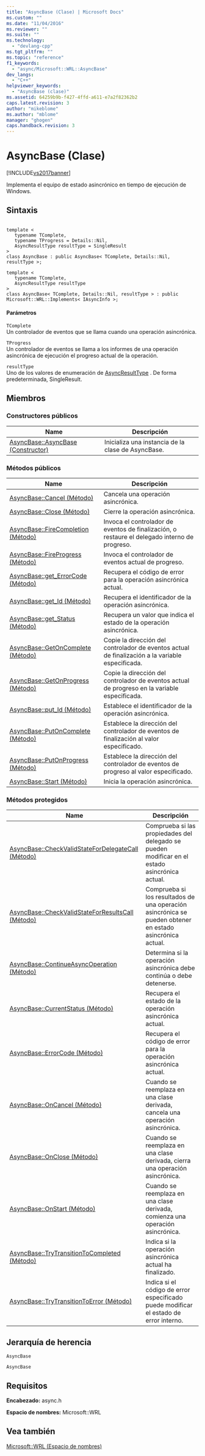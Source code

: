 ```yaml
---
title: "AsyncBase (Clase) | Microsoft Docs"
ms.custom: ""
ms.date: "11/04/2016"
ms.reviewer: ""
ms.suite: ""
ms.technology: 
  - "devlang-cpp"
ms.tgt_pltfrm: ""
ms.topic: "reference"
f1_keywords: 
  - "async/Microsoft::WRL::AsyncBase"
dev_langs: 
  - "C++"
helpviewer_keywords: 
  - "AsyncBase (clase)"
ms.assetid: 64259b9b-f427-4ffd-a611-e7a2f82362b2
caps.latest.revision: 3
author: "mikeblome"
ms.author: "mblome"
manager: "ghogen"
caps.handback.revision: 3
---
```

# AsyncBase (Clase)
[!INCLUDE[vs2017banner](../assembler/inline/includes/vs2017banner.md)]

Implementa el equipo de estado asincrónico en tiempo de ejecución de Windows.  
  
## Sintaxis  
  
```  
  
template <  
   typename TComplete,  
   typename TProgress = Details::Nil,  
   AsyncResultType resultType = SingleResult  
>  
class AsyncBase : public AsyncBase< TComplete, Details::Nil, resultType >;  
  
template <  
   typename TComplete,  
   AsyncResultType resultType  
>  
class AsyncBase< TComplete, Details::Nil, resultType > : public Microsoft::WRL::Implements< IAsyncInfo >;  
```  
  
#### Parámetros  
 `TComplete`  
 Un controlador de eventos que se llama cuando una operación asincrónica.  
  
 `TProgress`  
 Un controlador de eventos se llama a los informes de una operación asincrónica de ejecución el progreso actual de la operación.  
  
 `resultType`  
 Uno de los valores de enumeración de [AsyncResultType](../windows/asyncresulttype-enumeration.md) .  De forma predeterminada, SingleResult.  
  
## Miembros  
  
### Constructores públicos  
  
|Name|Descripción|  
|----------|-----------------|  
|[AsyncBase::AsyncBase \(Constructor\)](../windows/asyncbase-asyncbase-constructor.md)|Inicializa una instancia de la clase de AsyncBase.|  
  
### Métodos públicos  
  
|Name|Descripción|  
|----------|-----------------|  
|[AsyncBase::Cancel \(Método\)](../Topic/AsyncBase::Cancel%20Method.md)|Cancela una operación asincrónica.|  
|[AsyncBase::Close \(Método\)](../windows/asyncbase-close-method.md)|Cierre la operación asincrónica.|  
|[AsyncBase::FireCompletion \(Método\)](../windows/asyncbase-firecompletion-method.md)|Invoca el controlador de eventos de finalización, o restaure el delegado interno de progreso.|  
|[AsyncBase::FireProgress \(Método\)](../windows/asyncbase-fireprogress-method.md)|Invoca el controlador de eventos actual de progreso.|  
|[AsyncBase::get\_ErrorCode \(Método\)](../windows/asyncbase-get-errorcode-method.md)|Recupera el código de error para la operación asincrónica actual.|  
|[AsyncBase::get\_Id \(Método\)](../windows/asyncbase-get-id-method.md)|Recupera el identificador de la operación asincrónica.|  
|[AsyncBase::get\_Status \(Método\)](../Topic/AsyncBase::get_Status%20Method.md)|Recupera un valor que indica el estado de la operación asincrónica.|  
|[AsyncBase::GetOnComplete \(Método\)](../windows/asyncbase-getoncomplete-method.md)|Copie la dirección del controlador de eventos actual de finalización a la variable especificada.|  
|[AsyncBase::GetOnProgress \(Método\)](../windows/asyncbase-getonprogress-method.md)|Copie la dirección del controlador de eventos actual de progreso en la variable especificada.|  
|[AsyncBase::put\_Id \(Método\)](../windows/asyncbase-put-id-method.md)|Establece el identificador de la operación asincrónica.|  
|[AsyncBase::PutOnComplete \(Método\)](../windows/asyncbase-putoncomplete-method.md)|Establece la dirección del controlador de eventos de finalización al valor especificado.|  
|[AsyncBase::PutOnProgress \(Método\)](../windows/asyncbase-putonprogress-method.md)|Establece la dirección del controlador de eventos de progreso al valor especificado.|  
|[AsyncBase::Start \(Método\)](../windows/asyncbase-start-method.md)|Inicia la operación asincrónica.|  
  
### Métodos protegidos  
  
|Name|Descripción|  
|----------|-----------------|  
|[AsyncBase::CheckValidStateForDelegateCall \(Método\)](../windows/asyncbase-checkvalidstatefordelegatecall-method.md)|Comprueba si las propiedades del delegado se pueden modificar en el estado asincrónica actual.|  
|[AsyncBase::CheckValidStateForResultsCall \(Método\)](../windows/asyncbase-checkvalidstateforresultscall-method.md)|Comprueba si los resultados de una operación asincrónica se pueden obtener en estado asincrónica actual.|  
|[AsyncBase::ContinueAsyncOperation \(Método\)](../Topic/AsyncBase::ContinueAsyncOperation%20Method.md)|Determina si la operación asincrónica debe continúa o debe detenerse.|  
|[AsyncBase::CurrentStatus \(Método\)](../Topic/AsyncBase::CurrentStatus%20Method.md)|Recupera el estado de la operación asincrónica actual.|  
|[AsyncBase::ErrorCode \(Método\)](../windows/asyncbase-errorcode-method.md)|Recupera el código de error para la operación asincrónica actual.|  
|[AsyncBase::OnCancel \(Método\)](../windows/asyncbase-oncancel-method.md)|Cuando se reemplaza en una clase derivada, cancela una operación asincrónica.|  
|[AsyncBase::OnClose \(Método\)](../windows/asyncbase-onclose-method.md)|Cuando se reemplaza en una clase derivada, cierra una operación asincrónica.|  
|[AsyncBase::OnStart \(Método\)](../windows/asyncbase-onstart-method.md)|Cuando se reemplaza en una clase derivada, comienza una operación asincrónica.|  
|[AsyncBase::TryTransitionToCompleted \(Método\)](../windows/asyncbase-trytransitiontocompleted-method.md)|Indica si la operación asincrónica actual ha finalizado.|  
|[AsyncBase::TryTransitionToError \(Método\)](../windows/asyncbase-trytransitiontoerror-method.md)|Indica si el código de error especificado puede modificar el estado de error interno.|  
  
## Jerarquía de herencia  
 `AsyncBase`  
  
 `AsyncBase`  
  
## Requisitos  
 **Encabezado:** async.h  
  
 **Espacio de nombres:** Microsoft::WRL  
  
## Vea también  
 [Microsoft::WRL \(Espacio de nombres\)](../windows/microsoft-wrl-namespace.md)